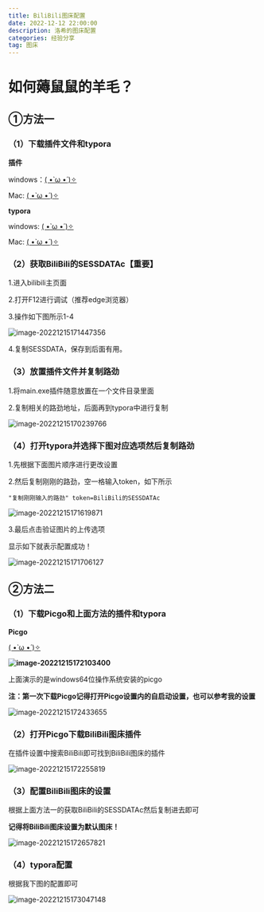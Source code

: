 ```yaml
---
title: BiliBili图床配置
date: 2022-12-12 22:00:00
description: 洛希的图床配置
categories: 经验分享
tag: 图床
---
```


# 如何薅鼠鼠的羊毛？

## ①方法一

### （1）下载插件文件和typora

**插件**

windows：[( •̀ ω •́ )✧](https://gitee.com/link?target=https%3A%2F%2Fjiali0126.oss-cn-shenzhen.aliyuncs.com%2Ftypora%2Fmain.exe)

Mac:  [( •̀ ω •́ )✧](https://gitee.com/link?target=https%3A%2F%2Ftypora.io%2Fdev_release.html)

**typora**

windows:  [( •̀ ω •́ )✧](https://gitee.com/link?target=https%3A%2F%2Ftypora.io%2Fwindows%2Fdev_release.html)

Mac:  [( •̀ ω •́ )✧](https://gitee.com/link?target=https%3A%2F%2Ftypora.io%2Fdev_release.html)

### （2）获取BiliBili的SESSDATAc【重要】

1.进入bilibili主页面

2.打开F12进行调试（推荐edge浏览器）

3.操作如下图所示1-4

![image-20221215171447356](https://luoxi2334.oss-cn-shanghai.aliyuncs.com/luoxi-picture/202212151745119.png)

4.复制SESSDATA，保存到后面有用。

### （3）放置插件文件并复制路劲

1.将main.exe插件随意放置在一个文件目录里面

2.复制相关的路劲地址，后面再到typora中进行复制

![image-20221215170239766](https://luoxi2334.oss-cn-shanghai.aliyuncs.com/luoxi-picture/202212151745018.png)

### （4）打开typora并选择下图对应选项然后复制路劲

1.先根据下面图片顺序进行更改设置

2.然后复制刚刚的路劲，空一格输入token，如下所示

```
"复制刚刚输入的路劲" token=BiliBili的SESSDATAc
```

![image-20221215171619871](https://luoxi2334.oss-cn-shanghai.aliyuncs.com/luoxi-picture/202212151745317.png)

3.最后点击验证图片的上传选项

显示如下就表示配置成功！

![image-20221215171706127](https://luoxi2334.oss-cn-shanghai.aliyuncs.com/luoxi-picture/202212151745716.png)

## ②方法二

### （1）下载Picgo和上面方法的插件和typora

**Picgo**

[( •̀ ω •́ )✧](https://mirrors.sdu.edu.cn/github-release/Molunerfinn_PicGo/v2.3.1/)

**![image-20221215172103400](https://luoxi2334.oss-cn-shanghai.aliyuncs.com/luoxi-picture/202212151745937.png)**

上面演示的是windows64位操作系统安装的picgo

**注：第一次下载Picgo记得打开Picgo设置内的自启动设置，也可以参考我的设置**

![image-20221215172433655](https://luoxi2334.oss-cn-shanghai.aliyuncs.com/luoxi-picture/202212151745115.png)

### （2）打开Picgo下载BiliBili图床插件

在插件设置中搜索BiliBili即可找到BiliBili图床的插件

![image-20221215172255819](https://luoxi2334.oss-cn-shanghai.aliyuncs.com/luoxi-picture/202212151745420.png)

### （3）配置BiliBili图床的设置

根据上面方法一的获取BiliBili的SESSDATAc然后复制进去即可

**记得将BiliBili图床设置为默认图床！**

![image-20221215172657821](https://luoxi2334.oss-cn-shanghai.aliyuncs.com/luoxi-picture/202212151745822.png)

### （4）typora配置

根据我下图的配置即可

![image-20221215173047148](https://luoxi2334.oss-cn-shanghai.aliyuncs.com/luoxi-picture/202212151745065.png)

